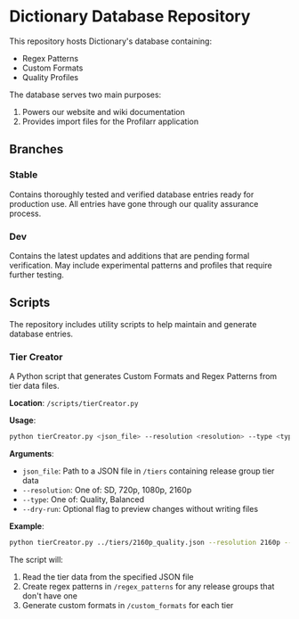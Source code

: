 # Dictionary Database Repository

This repository hosts Dictionary's database containing:

- Regex Patterns
- Custom Formats
- Quality Profiles

The database serves two main purposes:

1. Powers our website and wiki documentation
2. Provides import files for the Profilarr application

## Branches

### Stable

Contains thoroughly tested and verified database entries ready for production use. All entries have gone through our quality assurance process.

### Dev

Contains the latest updates and additions that are pending formal verification. May include experimental patterns and profiles that require further testing.

## Scripts

The repository includes utility scripts to help maintain and generate database entries.

### Tier Creator

A Python script that generates Custom Formats and Regex Patterns from tier data files.

**Location**: `/scripts/tierCreator.py`

**Usage**:

```bash
python tierCreator.py <json_file> --resolution <resolution> --type <type> [--dry-run]
```

**Arguments**:

- `json_file`: Path to a JSON file in `/tiers` containing release group tier data
- `--resolution`: One of: SD, 720p, 1080p, 2160p
- `--type`: One of: Quality, Balanced
- `--dry-run`: Optional flag to preview changes without writing files

**Example**:

```bash
python tierCreator.py ../tiers/2160p_quality.json --resolution 2160p --type Quality
```

The script will:

1. Read the tier data from the specified JSON file
2. Create regex patterns in `/regex_patterns` for any release groups that don't have one
3. Generate custom formats in `/custom_formats` for each tier
